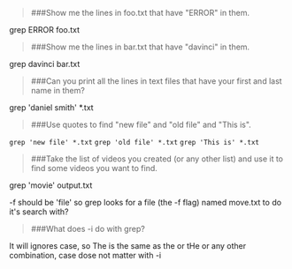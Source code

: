 >###Show me the lines in foo.txt that have "ERROR" in them.

grep ERROR foo.txt

>###Show me the lines in bar.txt that have "davinci" in them.

grep davinci bar.txt

>###Can you print all the lines in text files that have your first and last name in them?

grep 'daniel smith' *.txt

>###Use quotes to find "new file" and "old file" and "This is".

```grep 'new file' *.txt```
```grep 'old file' *.txt```
```grep 'This is' *.txt```

>###Take the list of videos you created (or any other list) and use it to find some videos you want to find.

grep 'movie' output.txt 

-f should be 'file' so grep looks for a file (the -f flag) named move.txt to do it's search with?

>###What does -i do with grep?

It will ignores case, so The is the same as the or tHe or any other combination, case dose not matter with -i
